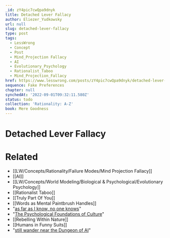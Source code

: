 ```yaml
---
_id: zY4pic7cwQpa9dnyk
title: Detached Lever Fallacy
author: Eliezer_Yudkowsky
url: null
slug: detached-lever-fallacy
type: post
tags:
  - LessWrong
  - Concept
  - Post
  - Mind_Projection Fallacy
  - AI
  - Evolutionary_Psychology
  - Rationalist_Taboo
  - Mind_Projection_Fallacy
href: https://www.lesswrong.com/posts/zY4pic7cwQpa9dnyk/detached-lever-fallacy
sequence: Fake Preferences
chapter: null
synchedAt: '2022-09-01T09:32:11.580Z'
status: todo
collection: 'Rationality: A-Z'
book: Mere Goodness
---
```


# Detached Lever Fallacy


# Related

- [[LW/Concepts/Rationality/Failure Modes/Mind Projection Fallacy]]
- [[AI]]
- [[LW/Concepts/World Modeling/Biological & Psychological/Evolutionary Psychology]]
- [[Rationalist Taboo]]
- [[Truly Part Of You]]
- [[Words as Mental Paintbrush Handles]]
- "[as far as I know, no one knows](/lw/kj/no_one_knows_what_science_doesnt_know/)"
- "[The Psychological Foundations of Culture](http://www.psych.ucsb.edu/research/cep/papers/pfc92.pdf)"
- [[Rebelling Within Nature]]
- [[Humans in Funny Suits]]
- "[still wander near the Dungeon of AI](/lw/qu/a_premature_word_on_ai/)"
